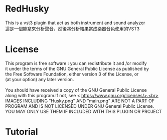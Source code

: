 # RedHusky
This is a vst3 plugin that act as both instrument and sound analyzer<br>
這是一個能拿來分析聲音，然後將分析結果當成樂器音色使用的VST3
# License
This program is free software : you can redistribute it and /or modify<br>
it under the terms of the GNU General Public License as published by<br>
the Free Software Foundation, either version 3 of the License, or<br>
(at your option) any later version.<br>
<br>
You should have received a copy of the GNU General Public License<br>
along with this program.If not, see < https://www.gnu.org/licenses/>.<br>
<br>
IMAGES INCLUDING "Husky.png" AND "main.png" ARE NOT A PART OF<br>
PROGRAM AND IS NOT LICENSED UNDER GNU General Public License.<br>
YOU MAY ONLY USE THEM IF INCLUDED WITH THIS PLUGIN OR PROJECT
# Tutorial
